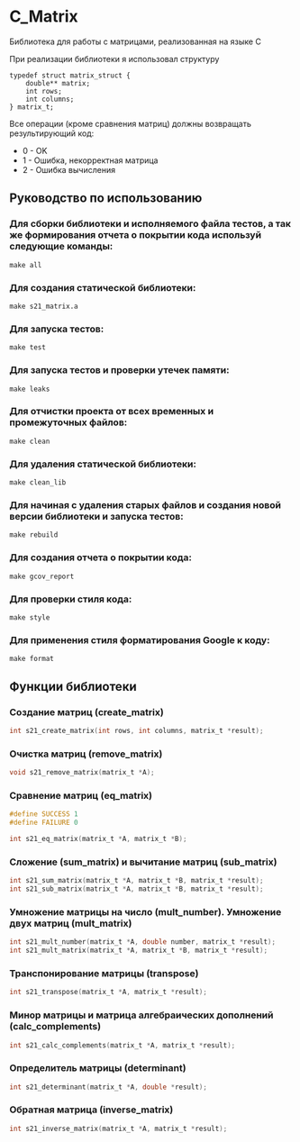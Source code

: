 # C_Matrix

Библиотека для работы с матрицами, реализованная на языке C

При реализации библиотеки я использовал структуру
```
typedef struct matrix_struct {
    double** matrix;
    int rows;
    int columns;
} matrix_t;
```

Все операции (кроме сравнения матриц) должны возвращать результирующий код:  
- 0 - OK
- 1 - Ошибка, некорректная матрица   
- 2 - Ошибка вычисления

## Руководство по использованию

### Для сборки библиотеки и исполняемого файла тестов, а так же формирования отчета о покрытии кода используй следующие команды:

```make all```

### Для создания статической библиотеки:

```make s21_matrix.a```

### Для запуска тестов:

```make test```

### Для запуска тестов и проверки утечек памяти:

```make leaks```

### Для отчистки проекта от всех временных и промежуточных файлов:

```make clean```

### Для удаления статической библиотеки:

```make clean_lib```

### Для начиная с удаления старых файлов и создания новой версии библиотеки и запуска тестов:

```make rebuild```

### Для создания отчета о покрытии кода:

```make gcov_report```

### Для проверки стиля кода:

```make style```

### Для применения стиля форматирования Google к коду:

```make format```

## Функции библиотеки  

### Создание матриц (create_matrix)

```c
int s21_create_matrix(int rows, int columns, matrix_t *result);
```

### Очистка матриц (remove_matrix)

```c
void s21_remove_matrix(matrix_t *A);
```

### Сравнение матриц (eq_matrix)

```c
#define SUCCESS 1
#define FAILURE 0

int s21_eq_matrix(matrix_t *A, matrix_t *B);
```

### Сложение (sum_matrix) и вычитание матриц (sub_matrix)

```c
int s21_sum_matrix(matrix_t *A, matrix_t *B, matrix_t *result);
int s21_sub_matrix(matrix_t *A, matrix_t *B, matrix_t *result);
```

### Умножение матрицы на число (mult_number). Умножение двух матриц (mult_matrix)

```c
int s21_mult_number(matrix_t *A, double number, matrix_t *result);
int s21_mult_matrix(matrix_t *A, matrix_t *B, matrix_t *result);
```

### Транспонирование матрицы (transpose)

```c
int s21_transpose(matrix_t *A, matrix_t *result);
```

### Минор матрицы и матрица алгебраических дополнений (calc_complements)

```c
int s21_calc_complements(matrix_t *A, matrix_t *result);
```

### Определитель матрицы (determinant)

```c
int s21_determinant(matrix_t *A, double *result);
```

### Обратная матрица (inverse_matrix)

```c
int s21_inverse_matrix(matrix_t *A, matrix_t *result);
```